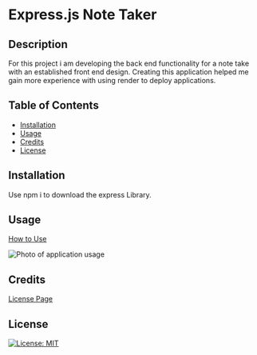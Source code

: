 # Express.js Note Taker

## Description

For this project i am developing the back end functionality for a note take with an established front end design. Creating this application helped me gain more experience with using render to deploy applications.

## Table of Contents

- [Installation](#installation)
- [Usage](#usage)
- [Credits](#credits)
- [License](#license)

## Installation

Use npm i to download the express Library.

## Usage



<a href="">How to Use</a> 

![Photo of application usage](.)


## Credits

<a href=""></a> 

<a href=""></a> 

<a href="https://gist.github.com/lukas-h/2a5d00690736b4c3a7ba">License Page</a> 

## License

[![License: MIT](https://img.shields.io/badge/License-MIT-yellow.svg)](https://opensource.org/licenses/MIT)
